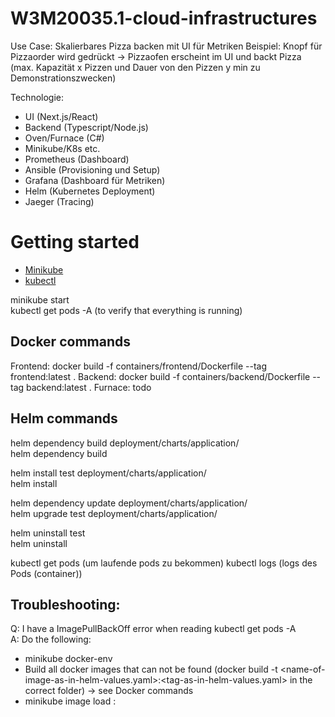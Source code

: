 # W3M20035.1-cloud-infrastructures
 Use Case: Skalierbares Pizza backen mit UI für Metriken
 Beispiel: Knopf für Pizzaorder wird gedrückt -> Pizzaofen erscheint im UI und backt Pizza 
(max. Kapazität x Pizzen und Dauer von den Pizzen y min zu Demonstrationszwecken)
 
Technologie: 
- UI (Next.js/React)
- Backend (Typescript/Node.js)
- Oven/Furnace (C#)
- Minikube/K8s etc.
- Prometheus (Dashboard)
- Ansible (Provisioning und Setup)
- Grafana (Dashboard für Metriken)
- Helm (Kubernetes Deployment)
- Jaeger (Tracing)

# Getting started
- [Minikube](https://minikube.sigs.k8s.io/docs/start/)
- [kubectl](https://kubernetes.io/docs/tasks/tools/)

minikube start  
kubectl get pods -A (to verify that everything is running)  

## Docker commands
Frontend: docker build -f containers/frontend/Dockerfile --tag frontend:latest .
Backend: docker build -f containers/backend/Dockerfile --tag backend:latest . 
Furnace: todo

## Helm commands

helm dependency build deployment/charts/application/  
helm dependency build <path-to-charts>

helm install test deployment/charts/application/  
helm install <releasename> <path-to-charts>  
 
helm dependency update deployment/charts/application/  
helm upgrade test deployment/charts/application/  

helm uninstall test  
helm uninstall <releasename>  

kubectl get pods (um laufende pods zu bekommen)
kubectl logs <podname> (logs des Pods (container))

## Troubleshooting:

Q: I have a ImagePullBackOff error when reading  kubectl get pods -A    
A: Do the following:  
- minikube docker-env
- Build all docker images that can not be found (docker build -t <name-of-image-as-in-helm-values.yaml>:<tag-as-in-helm-values.yaml> in the correct folder) -> see Docker commands
- minikube image load <name-of-built-image>:<tag-of-built-image>
